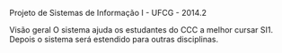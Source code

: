 
Projeto de Sistemas de Informação I - UFCG - 2014.2

Visão geral
O sistema ajuda os estudantes do CCC a melhor cursar SI1. Depois o sistema será estendido para outras disciplinas. 
